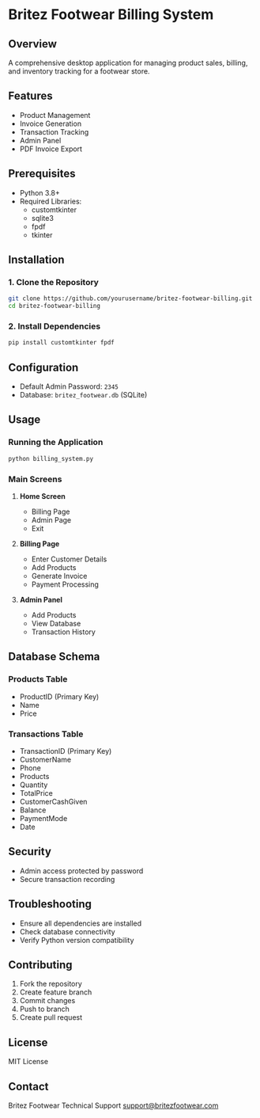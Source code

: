 # Britez Footwear Billing System

## Overview
A comprehensive desktop application for managing product sales, billing, and inventory tracking for a footwear store.

## Features
- Product Management
- Invoice Generation
- Transaction Tracking
- Admin Panel
- PDF Invoice Export

## Prerequisites
- Python 3.8+
- Required Libraries:
  - customtkinter
  - sqlite3
  - fpdf
  - tkinter

## Installation

### 1. Clone the Repository
```bash
git clone https://github.com/yourusername/britez-footwear-billing.git
cd britez-footwear-billing
```

### 2. Install Dependencies
```bash
pip install customtkinter fpdf
```

## Configuration
- Default Admin Password: `2345`
- Database: `britez_footwear.db` (SQLite)

## Usage

### Running the Application
```bash
python billing_system.py
```

### Main Screens
1. **Home Screen**
   - Billing Page
   - Admin Page
   - Exit

2. **Billing Page**
   - Enter Customer Details
   - Add Products
   - Generate Invoice
   - Payment Processing

3. **Admin Panel**
   - Add Products
   - View Database
   - Transaction History

## Database Schema

### Products Table
- ProductID (Primary Key)
- Name
- Price

### Transactions Table
- TransactionID (Primary Key)
- CustomerName
- Phone
- Products
- Quantity
- TotalPrice
- CustomerCashGiven
- Balance
- PaymentMode
- Date

## Security
- Admin access protected by password
- Secure transaction recording

## Troubleshooting
- Ensure all dependencies are installed
- Check database connectivity
- Verify Python version compatibility

## Contributing
1. Fork the repository
2. Create feature branch
3. Commit changes
4. Push to branch
5. Create pull request

## License
MIT License

## Contact
Britez Footwear Technical Support
support@britezfootwear.com
